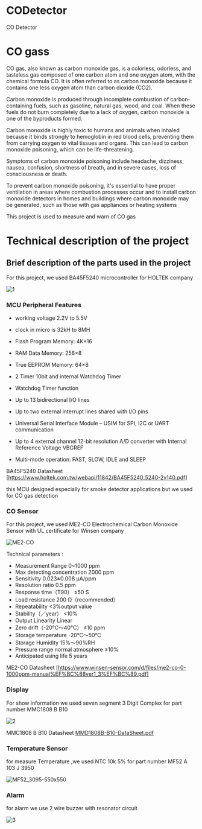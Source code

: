# CODetector
CO Detector

# CO gass
CO gas, also known as carbon monoxide gas, is a colorless, odorless, and tasteless gas composed of one carbon atom and one oxygen atom, with the chemical formula CO. It is often referred to as carbon monoxide because it contains one less oxygen atom than carbon dioxide (CO2).

Carbon monoxide is produced through incomplete combustion of carbon-containing fuels, such as gasoline, natural gas, wood, and coal. When these fuels do not burn completely due to a lack of oxygen, carbon monoxide is one of the byproducts formed.

Carbon monoxide is highly toxic to humans and animals when inhaled because it binds strongly to hemoglobin in red blood cells, preventing them from carrying oxygen to vital tissues and organs. This can lead to carbon monoxide poisoning, which can be life-threatening. 

Symptoms of carbon monoxide poisoning include headache, dizziness, nausea, confusion, shortness of breath, and in severe cases, loss of consciousness or death.

To prevent carbon monoxide poisoning, it's essential to have proper ventilation in areas where combustion processes occur and to install carbon monoxide detectors in homes and buildings where carbon monoxide may be generated, such as those with gas appliances or heating systems

This project is used to measure and warn of CO gas

# Technical description of the project

## Brief description of the parts used in the project
For this project, we used BA45F5240 microcontroller for HOLTEK company

![1](https://github.com/Mohamadkhosravi/CODetector/assets/94738811/7303fa27-6e76-4fca-b92d-a3873ea8319e)

### MCU Peripheral Features
* working voltage 2.2V to 5.5V

* clock  in micro is 32kH to 8MH 

* Flash Program Memory: 4K×16

* RAM Data Memory: 256×8

* True EEPROM Memory: 64×8

* 2 Timer 10bit and internal Watchdog Timer

* Watchdog Timer function

* Up to 13 bidirectional I/O lines

* Up to two external interrupt lines shared with I/O pins

* Universal Serial Interface Module – USIM for SPI, I2C or UART communication

* Up to 4 external channel 12-bit resolution A/D converter with Internal Reference Voltage VBGREF
* Multi-mode operation: FAST, SLOW, IDLE and SLEEP

BA45F5240 Datasheet [https://www.holtek.com.tw/webapi/11842/BA45F5240_5240-2v140.pdf] 

this MCU designed especially for smoke detector applications but we used for CO gas detection
### CO Sensor 
For this project, we used ME2-CO Electrochemical Carbon Monoxide Sensor with UL certificate for Winsen company

![ME2-CO](https://github.com/Mohamadkhosravi/CODetector/assets/94738811/c61d3add-fc4e-4da1-88d0-90ea02925615)

Technical parameters :
* Measurement Range	0~1000 ppm
* Max detecting concentration	2000 ppm
* Sensitivity	0.023±0.008 µA/ppm
* Resolution ratio	0.5 ppm
* Response time（T90）	≤50 S
* Load resistance	200 Ω（recommended）
* Repeatability	<3%output value
* Stability（／year）	<10%
* Output Linearity	Linear
* Zero drift（-20℃～40℃）	≤10 ppm
* Storage temperature	-20℃～50℃
* Storage Humidity	15%～90%RH
* Pressure range	normal atmosphere ±10%
* Anticipated using life	5 years


ME2-CO Datasheet  [https://www.winsen-sensor.com/d/files/me2-co-0-1000ppm-manual%EF%BC%88ver1_3%EF%BC%89.pdf]
### Display 
 For show information we used seven segment 3 Digit Complex for part number MMC1808 B B10
 
![2](https://github.com/Mohamadkhosravi/CODetector/assets/94738811/610d305e-6a13-4920-a16e-bc3b92a0b769)

MMC1808 B B10 Datasheet [MMD1808B-B10-DataSheet.pdf](https://github.com/Mohamadkhosravi/CODetector/files/12854924/MMD1808B-B10-DataSheet.pdf)

### Temperature Sensor
for measure Temperature ,we used NTC 10k 5% for part number MF52 A 103 J 3950

![MF52_3095-550x550](https://github.com/Mohamadkhosravi/CODetector/assets/94738811/ddeee2ff-c82c-4cc2-ac04-5c27fff9d2ae)

### Alarm 
for alarm we use 2 wire buzzer with resonator circuit

![3](https://github.com/Mohamadkhosravi/CODetector/assets/94738811/51b13706-63c2-4031-aca4-4b330883896e)









